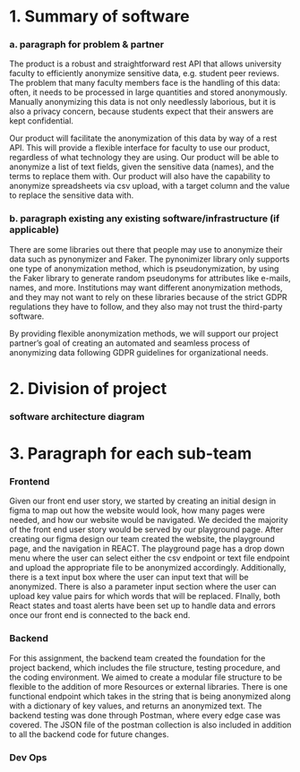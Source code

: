 # 1. Summary of software

### a. paragraph for problem & partner

The product is a robust and straightforward rest API that allows university faculty to efficiently anonymize sensitive data, e.g. student peer reviews. The problem that many faculty members face is the handling of this data: often, it needs to be processed in large quantities and stored anonymously. Manually anonymizing this data is not only needlessly laborious, but it is also a privacy concern, because students expect that their answers are kept confidential.

Our product will facilitate the anonymization of this data by way of a rest API. This will provide a flexible interface for faculty to use our product, regardless of what technology they are using. Our product will be able to anonymize a list of text fields, given the sensitive data (names), and the terms to replace them with. Our product will also have the capability to anonymize spreadsheets via csv upload, with a target column and the value to replace the sensitive data with.

### b. paragraph existing any existing software/infrastructure (if applicable)

There are some libraries out there that people may use to anonymize their data such as pynonymizer and Faker. The pynonimizer library only supports one type of anonymization method, which is pseudonymization, by using the Faker library to generate random pseudonyms for attributes like e-mails, names, and more. Institutions  may want different anonymization methods, and they may not want to rely on these libraries because of the strict GDPR regulations they have to follow, and they also may not trust the third-party software.

By providing flexible anonymization methods, we will support our project partner’s goal of creating an automated and seamless process of anonymizing data following GDPR guidelines for organizational needs.

# 2. Division of project

### software architecture diagram

# 3. Paragraph for each sub-team

### Frontend
Given our front end user story, we started by creating an initial design in figma to map out how the website would look, how many pages were needed, and how our website would be navigated. We decided the majority of the front end user story would be served by our playground page. After creating our figma design our team created the website, the playground page, and the navigation in REACT. The playground page has a drop down menu where the user can select either the csv endpoint or text file endpoint and upload the appropriate file to be anonymized accordingly. Additionally, there is a text input box where the user can input text that will be anonymized. There is also a parameter input section where the user can upload key value pairs for which words that will be replaced. FInally, both React states and toast alerts have been set up to handle data and errors once our front end is connected to the back end. 


### Backend

For this assignment, the backend team created the foundation for the project backend, which includes the file structure, testing procedure, and the coding environment. We aimed to create
a modular file structure to be flexible to the addition of more Resources or external libraries.
There is one functional endpoint which takes in the string that is being anonymized along with a dictionary of key values, and returns an anonymized text. 
The backend testing was done through Postman, where every edge case was covered. The JSON file of the postman collection is also included in addition to all the backend code for future changes.


### Dev Ops

